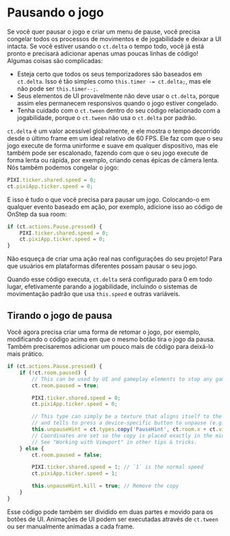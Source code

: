 # Pausando o jogo

Se você quer pausar o jogo e criar um menu de pause, você precisa congelar todos os processos de movimentos e de jogabilidade e deixar a UI intacta. Se você estiver usando o `ct.delta` o tempo todo, você já está pronto e precisará adicionar apenas umas poucas linhas de código! Algumas coisas são complicadas:

* Esteja certo que todos os seus temporizadores são baseados em `ct.delta`. Isso é tão simples como `this.timer -= ct.delta;`, mas ele não pode ser `this.timer--;`.
* Seus elementos de UI provavelmente não deve usar o `ct.delta`, porque assim eles permanecem responsivos quando o jogo estiver congelado.
* Tenha cuidado com o `ct.tween` dentro do seu código relacionado com a jogabilidade, porque o `ct.tween` não usa o `ct.delta` por padrão.

`ct.delta` é um valor acessível globalmente, e ele mostra o tempo decorrido desde o último frame em um ideal relativo de 60 FPS. Ele faz com que o seu jogo execute de forma unirforme e suave em qualquer dispositivo, mas ele também pode ser escalonado, fazendo com que o seu jogo execute de forma lenta ou rápida, por exemplo, criando cenas épicas de câmera lenta. Nós também podemos congelar o jogo:

```js
PIXI.ticker.shared.speed = 0;
ct.pixiApp.ticker.speed = 0;
```

E isso é tudo o que você precisa para pausar um jogo. Colocando-o em qualquer evento baseado em ação, por exemplo, adicione isso ao código de OnStep da sua room:

```js
if (ct.actions.Pause.pressed) {
    PIXI.ticker.shared.speed = 0;
    ct.pixiApp.ticker.speed = 0;
}
```

Não esqueça de criar uma ação real nas configurações do seu projeto! Para que usuários em plataformas diferentes possam pausar o seu jogo.

Quando esse código executa, `ct.delta` será configurado para 0 em todo lugar, efetivamente parando a jogabilidade, incluindo o sistemas de movimentação padrão que usa `this.speed` e outras variáveis.

## Tirando o jogo de pausa

Você agora precisa criar uma forma de retomar o jogo, por exemplo, modificando o código acima em que o mesmo botão tira o jogo da pausa. Também precisaremos adicionar um pouco mais de código para deixá-lo mais prático.

```js
if (ct.actions.Pause.pressed) {
    if (!ct.room.paused) {
        // This can be used by UI and gameplay elements to stop any gameplay actions that are not tied to ct.delta
        ct.room.paused = true;

        PIXI.ticker.shared.speed = 0;
        ct.pixiApp.ticker.speed = 0;

        // This type can simply be a texture that aligns itself to the view
        // and tells to press a device-specific button to unpause (e.g. "Press Escape to unpause" for desktop keyboards).
        this.unpauseHint = ct.types.copy('PauseHint', ct.room.x + ct.viewWidth / 2, ct.room.y + ct.viewHeight / 2);
        // Coordinates are set so the copy is placed exactly in the middle of a player's screen.
        // See "Working with Viewport" in other tips & tricks.
    } else {
        ct.room.paused = false;

        PIXI.ticker.shared.speed = 1; // `1` is the normal speed
        ct.pixiApp.ticker.speed = 1;

        this.unpauseHint.kill = true; // Remove the copy
    }
}
```

Esse código pode também ser dividido em duas partes e movido para os botões de UI. Animações de UI podem ser executadas através de `ct.tween` ou ser manualmente animadas a cada frame.
